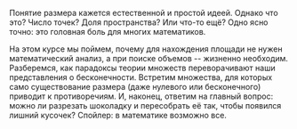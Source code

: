 Понятие размера кажется естественной и простой идеей. Однако что это? Число точек? Доля пространства? Или что-то ещё? Одно ясно точно: это головная боль для многих математиков. 

На этом курсе мы поймем, почему для нахождения площади не нужен математический анализ, а при поиске объемов -- жизненно необходим. Разберемся, как парадоксы теории множеств переворачивают наши представления о бесконечности. Встретим множества, для которых само существование размера (даже нулевого или бесконечного) приводит к противоречиям. И, наконец, ответим на главный вопрос: можно ли разрезать шоколадку и пересобрать её так, чтобы появился лишний кусочек? Спойлер: в математике возможно все.

